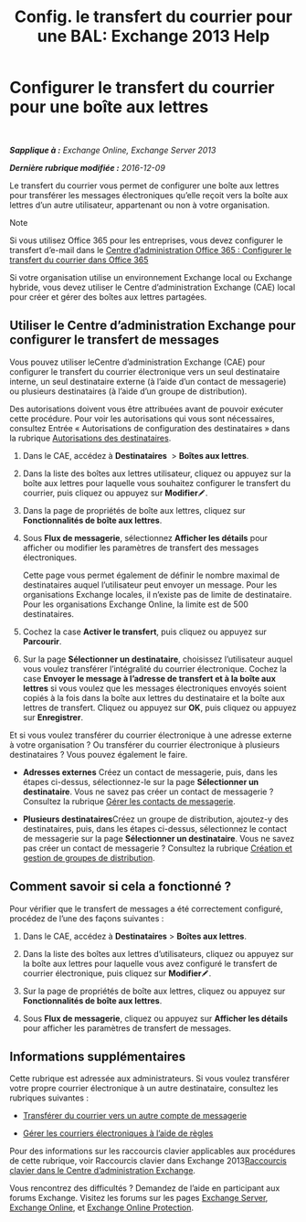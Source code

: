 ﻿---
title: 'Config. le transfert du courrier pour une BAL: Exchange 2013 Help'
TOCTitle: Configurer le transfert du courrier pour une boîte aux lettres
ms:assetid: c7a7afaf-577e-49d6-8cee-bb4c4a5d570b
ms:mtpsurl: https://technet.microsoft.com/fr-fr/library/Dd351134(v=EXCHG.150)
ms:contentKeyID: 50555489
ms.date: 04/24/2018
mtps_version: v=EXCHG.150
ms.translationtype: HT
---

# Configurer le transfert du courrier pour une boîte aux lettres

 

_**Sapplique à :** Exchange Online, Exchange Server 2013_

_**Dernière rubrique modifiée :** 2016-12-09_

Le transfert du courrier vous permet de configurer une boîte aux lettres pour transférer les messages électroniques qu’elle reçoit vers la boîte aux lettres d’un autre utilisateur, appartenant ou non à votre organisation.

> [!NOTE]
> Si vous utilisez Office 365 pour les entreprises, vous devez configurer le transfert d’e-mail dans le <a href="https://go.microsoft.com/fwlink/p/?linkid=834774">Centre d’administration Office 365 : Configurer le transfert du courrier dans Office 365</a>


Si votre organisation utilise un environnement Exchange local ou Exchange hybride, vous devez utiliser le Centre d’administration Exchange (CAE) local pour créer et gérer des boîtes aux lettres partagées.

## Utiliser le Centre d’administration Exchange pour configurer le transfert de messages

Vous pouvez utiliser leCentre d’administration Exchange (CAE) pour configurer le transfert du courrier électronique vers un seul destinataire interne, un seul destinataire externe (à l’aide d’un contact de messagerie) ou plusieurs destinataires (à l’aide d’un groupe de distribution).

Des autorisations doivent vous être attribuées avant de pouvoir exécuter cette procédure. Pour voir les autorisations qui vous sont nécessaires, consultez Entrée « Autorisations de configuration des destinataires » dans la rubrique [Autorisations des destinataires](recipients-permissions-exchange-2013-help.md).

1.  Dans le CAE, accédez à **Destinataires**  \> **Boîtes aux lettres**.

2.  Dans la liste des boîtes aux lettres utilisateur, cliquez ou appuyez sur la boîte aux lettres pour laquelle vous souhaitez configurer le transfert du courrier, puis cliquez ou appuyez sur **Modifier**![Icône Modifier](images/Bb124582.6f53ccb2-1f13-4c02-bea0-30690e6ea71d(EXCHG.150).gif "Icône Modifier").

3.  Dans la page de propriétés de boîte aux lettres, cliquez sur **Fonctionnalités de boîte aux lettres**.

4.  Sous **Flux de messagerie**, sélectionnez **Afficher les détails** pour afficher ou modifier les paramètres de transfert des messages électroniques.
    
    Cette page vous permet également de définir le nombre maximal de destinataires auquel l’utilisateur peut envoyer un message. Pour les organisations Exchange locales, il n’existe pas de limite de destinataire. Pour les organisations Exchange Online, la limite est de 500 destinataires.

5.  Cochez la case **Activer le transfert**, puis cliquez ou appuyez sur **Parcourir**.

6.  Sur la page **Sélectionner un destinataire**, choisissez l’utilisateur auquel vous voulez transférer l’intégralité du courrier électronique. Cochez la case **Envoyer le message à l’adresse de transfert et à la boîte aux lettres** si vous voulez que les messages électroniques envoyés soient copiés à la fois dans la boîte aux lettres du destinataire et la boîte aux lettres de transfert. Cliquez ou appuyez sur **OK**, puis cliquez ou appuyez sur **Enregistrer**.

Et si vous voulez transférer du courrier électronique à une adresse externe à votre organisation ? Ou transférer du courrier électronique à plusieurs destinataires ? Vous pouvez également le faire.

  - **Adresses externes** Créez un contact de messagerie, puis, dans les étapes ci-dessus, sélectionnez-le sur la page **Sélectionner un destinataire**. Vous ne savez pas créer un contact de messagerie ? Consultez la rubrique [Gérer les contacts de messagerie](manage-mail-contacts-exchange-2013-help.md).

  - **Plusieurs destinataires**Créez un groupe de distribution, ajoutez-y des destinataires, puis, dans les étapes ci-dessus, sélectionnez le contact de messagerie sur la page **Sélectionner un destinataire**. Vous ne savez pas créer un contact de messagerie ? Consultez la rubrique [Création et gestion de groupes de distribution](create-and-manage-distribution-groups-exchange-2013-help.md).

## Comment savoir si cela a fonctionné ?

Pour vérifier que le transfert de messages a été correctement configuré, procédez de l’une des façons suivantes :

1.  Dans le CAE, accédez à **Destinataires** \> **Boîtes aux lettres**.

2.  Dans la liste des boîtes aux lettres d’utilisateurs, cliquez ou appuyez sur la boîte aux lettres pour laquelle vous avez configuré le transfert de courrier électronique, puis cliquez sur **Modifier**![Icône Modifier](images/Bb124582.6f53ccb2-1f13-4c02-bea0-30690e6ea71d(EXCHG.150).gif "Icône Modifier").

3.  Sur la page de propriétés de boîte aux lettres, cliquez ou appuyez sur **Fonctionnalités de boîte aux lettres**.

4.  Sous **Flux de messagerie**, cliquez ou appuyez sur **Afficher les détails** pour afficher les paramètres de transfert de messages.

## Informations supplémentaires

Cette rubrique est adressée aux administrateurs. Si vous voulez transférer votre propre courrier électronique à un autre destinataire, consultez les rubriques suivantes :

  - [Transférer du courrier vers un autre compte de messagerie](https://go.microsoft.com/fwlink/p/?linkid=510866)

  - [Gérer les courriers électroniques à l’aide de règles](https://go.microsoft.com/fwlink/p/?linkid=510869)

Pour des informations sur les raccourcis clavier applicables aux procédures de cette rubrique, voir Raccourcis clavier dans Exchange 2013[Raccourcis clavier dans le Centre d’administration Exchange](keyboard-shortcuts-in-the-exchange-admin-center-exchange-online-protection-help.md).

Vous rencontrez des difficultés ? Demandez de l’aide en participant aux forums Exchange. Visitez les forums sur les pages [Exchange Server](https://go.microsoft.com/fwlink/p/?linkid=60612), [Exchange Online](https://go.microsoft.com/fwlink/p/?linkid=267542), et [Exchange Online Protection](https://go.microsoft.com/fwlink/p/?linkid=285351).

